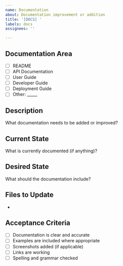 ```yaml
---
name: Documentation
about: Documentation improvement or addition
title: '[DOCS] '
labels: docs
assignees: ''

---
```


## Documentation Area
- [ ] README
- [ ] API Documentation
- [ ] User Guide
- [ ] Developer Guide
- [ ] Deployment Guide
- [ ] Other: _____

## Description
What documentation needs to be added or improved?

## Current State
What is currently documented (if anything)?

## Desired State
What should the documentation include?

## Files to Update
- 

## Acceptance Criteria
- [ ] Documentation is clear and accurate
- [ ] Examples are included where appropriate
- [ ] Screenshots added (if applicable)
- [ ] Links are working
- [ ] Spelling and grammar checked
